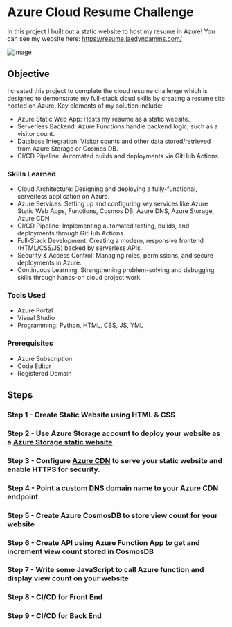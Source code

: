 # Azure Cloud Resume Challenge
In this project I built out a static website to host my resume in Azure! You can see my website here: https://resume.jaedyndamms.com/

![image](https://github.com/user-attachments/assets/6440a2fd-3fdd-47cd-afdc-5681805824aa)


## Objective
I created this project to complete the cloud resume challenge which is designed to demonstrate my full-stack cloud skills by creating a resume site hosted on Azure. Key elements of my solution include:
- Azure Static Web App: Hosts my resume as a static website.
- Serverless Backend: Azure Functions handle backend logic, such as a visitor count.
- Database Integration: Visitor counts and other data stored/retrieved from Azure Storage or Cosmos DB.
- CI/CD Pipeline: Automated builds and deployments via GitHub Actions

### Skills Learned

- Cloud Architecture: Designing and deploying a fully-functional, serverless application on Azure.
- Azure Services: Setting up and configuring key services like Azure Static Web Apps, Functions, Cosmos DB, Azure DNS, Azure Storage, Azure CDN
- CI/CD Pipeline: Implementing automated testing, builds, and deployments through GitHub Actions.
- Full-Stack Development: Creating a modern, responsive frontend (HTML/CSS/JS) backed by serverless APIs.
- Security & Access Control: Managing roles, permissions, and secure deployments in Azure.
- Continuous Learning: Strengthening problem-solving and debugging skills through hands-on cloud project work.

### Tools Used

- Azure Portal
- Visual Studio
- Programming: Python, HTML, CSS, JS, YML

### Prerequisites 

- Azure Subscription
- Code Editor
- Registered Domain

## Steps
### Step 1 - Create Static Website using HTML & CSS

### Step 2 - Use Azure Storage account to deploy your website as a [Azure Storage static website](https://learn.microsoft.com/en-us/azure/storage/blobs/storage-blob-static-website)

### Step 3 - Configure [Azure CDN](https://learn.microsoft.com/en-us/azure/storage/blobs/storage-custom-domain-name?tabs=azure-portal#map-a-custom-domain-with-https-enabled) to serve your static website and enable HTTPS for security.

### Step 4 - Point a custom DNS domain name to your Azure CDN endpoint

### Step 5 - Create Azure CosmosDB to store view count for your website

### Step 6 - Create API using Azure Function App to get and increment view count stored in CosmosDB

### Step 7 - Write some JavaScript to call Azure function and display view count on your website

### Step 8 - CI/CD for Front End

### Step 9 - CI/CD for Back End









